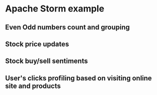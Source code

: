 # Apache Storm example

## Even Odd numbers count and grouping

## Stock price updates

## Stock buy/sell sentiments

## User's clicks profiling based on visiting online site and products 
